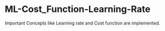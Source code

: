 # ML-Cost_Function-Learning-Rate
Important Concepts like Learning rate and Cost function are implemented.
